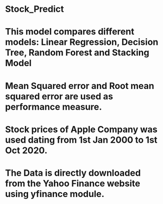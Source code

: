 # Stock_Predict
# This model compares different models: Linear Regression, Decision Tree, Random Forest and Stacking Model
# Mean Squared error and Root mean squared error are used as performance measure.
# Stock prices of Apple Company was used dating from 1st Jan 2000 to 1st Oct 2020.
# The Data is directly downloaded from the Yahoo Finance website using yfinance module.
